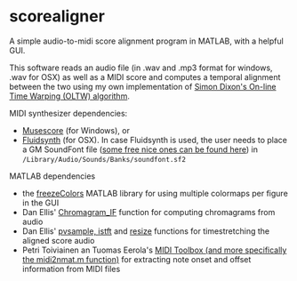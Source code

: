# scorealigner

A simple audio-to-midi score alignment program in MATLAB, with a helpful GUI.

This software reads an audio file (in .wav and .mp3 format for windows, .wav for OSX) as well as a MIDI score and computes a temporal alignment between the two using my own implementation of [Simon Dixon's On-line Time Warping (OLTW) algorithm](https://code.soundsoftware.ac.uk/projects/match).

MIDI synthesizer dependencies:
* [Musescore](https://musescore.org) (for Windows), or 
* [Fluidsynth](www.fluidsynth.org) (for OSX). In case Fluidsynth is used, the user needs to place a GM SoundFont file ([some free nice ones can be found here](https://musescore.org/en/handbook/soundfont)) in `/Library/Audio/Sounds/Banks/soundfont.sf2`

MATLAB dependencies
* the [freezeColors](http://es.mathworks.com/matlabcentral/fileexchange/7943-freezecolors---unfreezecolors) MATLAB library for using multiple colormaps per figure in the GUI
* Dan Ellis' [Chromagram_IF](http://www.ee.columbia.edu/~dpwe/resources/matlab/chroma-ansyn/) function for computing chromagrams from audio
* Dan Ellis' [pvsample, istft](http://www.ee.columbia.edu/~dpwe/resources/matlab/pvoc/) and [resize](http://www.ee.columbia.edu/ln/rosa/matlab/dtw/resize.m) functions for timestretching the aligned score audio
* Petri Toiviainen an Tuomas Eerola's [MIDI Toolbox (and more specifically the midi2nmat.m function)](https://www.jyu.fi/hum/laitokset/musiikki/en/research/coe/materials/miditoolbox) for extracting note onset and offset information from MIDI files
